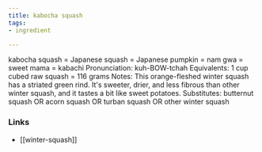 ```yaml
---
title: kabocha squash
tags:
- ingredient

---
```

kabocha squash = Japanese squash = Japanese pumpkin = nam gwa = sweet mama = kabachi Pronunciation: kuh-BOW-tchah Equivalents: 1 cup cubed raw squash = 116 grams Notes: This orange-fleshed winter squash has a striated green rind. It's sweeter, drier, and less fibrous than other winter squash, and it tastes a bit like sweet potatoes. Substitutes: butternut squash OR acorn squash OR turban squash OR other winter squash

### Links

* [[winter-squash]]
